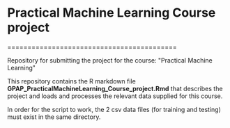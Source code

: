 # Practical Machine Learning Course project
==========================================

Repository for submitting the project for the course: "Practical Machine Learning"

This repository contains the R markdown file **GPAP_PracticalMachineLearning_Course_project.Rmd** that describes the project and loads and processes the relevant data supplied for this course.

In order for the script to work, the 2 csv data files (for training and testing) must exist in the same directory.


